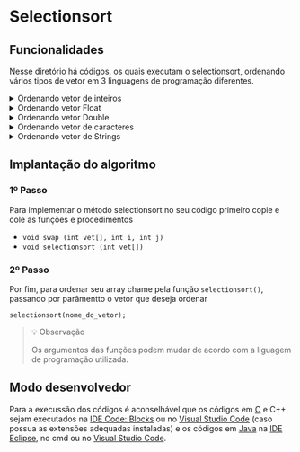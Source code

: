 # Selectionsort
<!-- 
## Funcionamento
-->

## Funcionalidades
Nesse diretório há códigos, os quais executam o selectionsort, ordenando vários tipos de vetor em 3 linguagens de programação diferentes.

<details>
<summary>Ordenando vetor de inteiros</summary>

### *Ordem crescente*
- [C](./c/selectionIntCrescente.c)
- [C++](./cpp/selectionIntCrescente.cpp)
- [Java](./java/selectionIntCrescente.java)

### *Ordem decrescente*
- [C](./c/selectionIntDecrescente.c)
- [C++](./cpp/selectionIntDecrescente.cpp)
- [Java](./java/selectionIntDecrescente.java)
</details>

<details>
<summary>Ordenando vetor Float</summary>

### *Ordem crescente*
- [C](./c/selectionFloatCrescente.c)
- [C++](./cpp/selectionFloatCrescente.cpp)
- [Java](./java/selectionFloatCrescente.java)

### *Ordem decrescente*
- [C](./c/selectionFloatDecrescente.c)
- [C++](./cpp/selectionFloatDecrescente.cpp)
- [Java](./java/selectionFloatDecrescente.java)
</details>

<details>
<summary>Ordenando vetor Double</summary>

### *Ordem crescente*
- [C](./c/selectionDoubleCrescente.c)
- [C++](./cpp/selectionDoubleCrescente.cpp)
- [Java](./java/selectionDoubleCrescente.java)

### *Ordem decrescente*
- [C](./c/selectionDoubleDecrescente.c)
- [C++](./cpp/selectionDoubleDecrescente.cpp)
- [Java](./java/selectionDoubleDecrescente.java)
</details>

<details>
<summary>Ordenando vetor de caracteres</summary>

### *Ordem crescente*
- [C](./c/selectionCharCrescente.c)
- [C++](./cpp/selectionCharCrescente.cpp)
- [Java](./java/selectionCharCrescente.java)

### *Ordem decrescente*
- [C](./c/selectionCharDecrescente.c)
- [C++](./cpp/selectionCharDecrescente.cpp)
- [Java](./java/selectionCharDecrescente.java)
</details> 

<details>
<summary>Ordenando vetor de Strings</summary>

### *Ordem crescente*
- [C++](./cpp/selectionStringCrescente.cpp)
- [Java](./java/selectionStringCrescente.java)

### *Ordem decrescente*
- [C++](./cpp/selectionStringDecrescente.cpp)
- [Java](./java/selectionStringDecrescente.java)
</details>

## Implantação do algoritmo

### 1º Passo

Para implementar o método selectionsort no seu código primeiro copie e cole as funções e procedimentos

- `void swap (int vet[], int i, int j)`
- `void selectionsort (int vet[])`

### 2º Passo

Por fim, para ordenar seu array chame pela função `selectionsort()`, passando por parâmentto o vetor que deseja ordenar

``` 
selectionsort(nome_do_vetor); 
```

> 💡 Observação
>
> Os argumentos das funções podem mudar de acordo com a liguagem de programação utilizada.


## Modo desenvolvedor

Para a execussão dos códigos é aconselhável que os códigos em [C](./c) e C++ sejam executados na [IDE Code::Blocks](https://www.codeblocks.org/) ou no [Visual Studio Code](https://code.visualstudio.com/) (caso possua as extensões adequadas instaladas) e os códigos em [Java](./java) na [IDE Eclipse](https://www.eclipse.org/), no cmd ou no [Visual Studio Code](https://code.visualstudio.com/).
